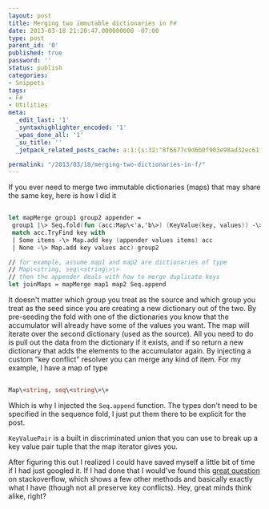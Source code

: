 ```yaml
---
layout: post
title: Merging two immutable dictionaries in F#
date: 2013-03-18 21:20:47.000000000 -07:00
type: post
parent_id: '0'
published: true
password: ''
status: publish
categories:
- Snippets
tags:
- F#
- Utilities
meta:
  _edit_last: '1'
  _syntaxhighlighter_encoded: '1'
  _wpas_done_all: '1'
  _su_title: ''
  _jetpack_related_posts_cache: a:1:{s:32:"8f6677c9d6b0f903e98ad32ec61f8deb";a:2:{s:7:"expires";i:1560791954;s:7:"payload";a:3:{i:0;a:1:{s:2:"id";i:3536;}i:1;a:1:{s:2:"id";i:4365;}i:2;a:1:{s:2:"id";i:3847;}}}}

permalink: "/2013/03/18/merging-two-dictionaries-in-f/"
---
```

If you ever need to merge two immutable dictionaries (maps) that may share the same key, here is how I did it

```fsharp
  
let mapMerge group1 group2 appender =  
 group1 |\> Seq.fold(fun (acc:Map\<'a,'b\>) (KeyValue(key, values)) -\>  
 match acc.TryFind key with  
 | Some items -\> Map.add key (appender values items) acc  
 | None -\> Map.add key values acc) group2

// for example, assume map1 and map2 are dictionaries of type  
// Map\<string, seq\<string\>\>  
// then the appender deals with how to merge duplicate keys  
let joinMaps = mapMerge map1 map2 Seq.append  

```

It doesn't matter which group you treat as the source and which group you treat as the seed since you are creating a new dictionary out of the two. By pre-seeding the fold with one of the dictionaries you know that the accumulator will already have some of the values you want. The map will iterate over the second dictionary (used as the source). All you need to do is pull out the data from the dictionary if it exists, and if so return a new dictionary that adds the elements to the accumulator again. By injecting a custom "key conflict" resolver you can merge any kind of item. For my example, I have a map of type

```fsharp
  
Map\<string, seq\<string\>\>  

```

Which is why I injected the `Seq.append` function. The types don't need to be specified in the sequence fold, I just put them there to be explicit for the post.

`KeyValuePair` is a built in discriminated union that you can use to break up a key value pair tuple that the map iterator gives you.

After figuring this out I realized I could have saved myself a little bit of time if I had just googled it. If I had done that I would've found this [great question](http://stackoverflow.com/questions/3974758/in-f-how-do-you-merge-2-collections-map-instances) on stackoverflow, which shows a few other methods and basically exactly what I have (though not all preserve key conflicts). Hey, great minds think alike, right?

